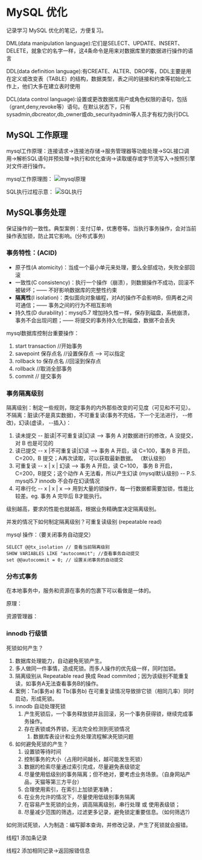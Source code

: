 # MySQL 优化 #
记录学习 MySQL 优化的笔记，方便复习。

DML(data manipulation language):它们是SELECT、UPDATE、INSERT、DELETE，就象它的名字一样，这4条命令是用来对数据库里的数据进行操作的语言

DDL(data definition language):有CREATE、ALTER、DROP等，DDL主要是用在定义或改变表（TABLE）的结构，数据类型，表之间的链接和约束等初始化工作上，他们大多在建立表时使用

DCL(data control language):设置或更改数据库用户或角色权限的语句，包括（grant,deny,revoke等）语句。在默认状态下，只有sysadmin,dbcreator,db_owner或db_securityadmin等人员才有权力执行DCL

## MySQL 工作原理 ##
mysql工作原理：连接请求->连接池存储->服务管理器等功能处理->SQL接口调用->解析SQL语句并预处理->执行和优化查询->读取缓存或字节流写入->按照引擎对文件进行操作。


mysql工作原理图：
![mysql原理](https://i.imgur.com/3c2o0MO.png)


SQL执行过程示意：
![SQL执行](https://i.imgur.com/gTDysEh.png)

## MySQL事务处理 ##
保证操作的一致性。典型案例：支付订单，优惠卷等。当执行事务操作，会对当前操作表加锁，防止其它影响。(分布式事务)

### 事务特性：(ACID) ###

- 原子性(A atomicity)：当成一个最小单元来处理，要么全部成功，失败全部回滚
- 一致性(C consistency)：执行一个操作（崩溃），则数据操作不成功，回滚不被破坏；—— 不好影响数据库的完整性约束
- **隔离性**(I isolation)：类似面向对象编程，对A的操作不会影响B，但两者之间可通信；—— 事务之间的行为不相互影响
- 持久性(D durability)：mysql5.7 增加持久性一样，保存到磁盘，系统崩溃，事务不会出现问题；—— 将提交的事务持久化到磁盘，数据不会丢失

mysql数据库控制台重要操作：

1. start transaction //开始事务
2. savepoint 保存点名 //设置保存点 --> 可以指定
3. rollback to 保存点名 //回滚到保存点
4. rollback //取消全部事务
5. commit // 提交事务

### 事务隔离级别 ###
隔离级别：制定一些规则，限定事务的内外那些改变的可见度（可见和不可见）。不隔离：脏读(不是真实数据)，不可重复读(事务不完结，下一个无法进行， --修改)，幻读(虚读， --插入)：

1. 读未提交  -- 脏读|不可重复读|幻读  --> 事务 A 对数据进行的修改，A 没提交，对 B 也是可见的
2. 读已提交  -- x  |不可重复读|幻读   --> 事务 A 开启，读 C=100，事务 B 开启，C=200，B 提交；A再次读取，可以获取最新数据。 （默认级别）
3. 可重复读  -- x  |  x | 幻读       --> 事务 A 开启，读 C=100， 事务 B 开启，C=200，B提交；这个动作 A 无法看，所以产生幻读 (mysql默认级别) -- P.S. mysql5.7 innodb 不会存在幻读情况
4. 可串行化  -- x  |  x | x         --> 用到大量的锁操作，每一行数据都需要加锁，性能比较差。eg. 事务 A 完毕后 B才能执行。

级别越高，要求的性能也就越高，根据业务精确度决定隔离级别。

并发的情况下如何制定隔离级别？可重复读级别 (repeatable read)

mysql 操作：（要关闭事务自动提交）

	SELECT @@tx_isolation // 查看当前隔离级别
	SHOW VARIABLES LIKE "autocommit"; //查看事务自动提交
	set @@autocommit = 0; // 设置关闭事务的自动提交

### 分布式事务 ###
在本地事务中，服务和资源在事务的包裹下可以看做是一体的。

原理：

资源管理器：


### innodb 行级锁 ###
死锁如何产生？

1. 数据库处理能力，自动避免死锁产生。
2. 多人做同一件事情，造成死锁。而多人操作的优先级一样，同时加锁。
3. 隔离级别从 Repeatable read 换成 Read commited；因为该级别不能重复读，如事务A无法查看事务B的操作。
4. 案例：Ta(事务a) 和 Tb(事务b) 在可重复读情况导致排它锁（相同几率）同时启动，形成死锁。
5. innodb 自动处理死锁
	1. 产生死锁后，一个事务释放锁并且回滚，另一个事务获得锁，继续完成事务操作。
	2. 存在表锁或外界锁，无法完全检测到死锁情况
		1. 数据库表设计和业务处理流程解决死锁问题
6. 如何避免死锁的产生？
	1. 设置锁等待时间
	2. 控制事务的大小（占用时间越长，越可能发生死锁）
	3. 数据的检索尽量通过索引完成，尽量避免表级锁定
	4. 尽量使用低级别的事务隔离；但不绝对，要考虑业务场景。（自身网站产品，天猫等第三方平台）
	5. 合理使用索引，在索引上加锁更准确；
	6. 在业务允许的情况下，尽量使用低级别事务隔离
	7. 在容易产生死锁的业务，调高隔离级别，串行处理 或 使用表级锁；
	8. 尽量减少范围的筛选，过滤更多记录，避免锁定重要信息。（如何筛选?)

如何测试死锁，人为制造：编写脚本查询，并修改记录，产生了死锁就会报错。

线程1 添加条记录

线程2 添加相同记录->返回报错信息


